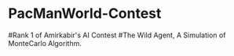 # PacManWorld-Contest
#Rank 1 of Amirkabir's AI Contest
#The Wild Agent, A Simulation of MonteCarlo Algorithm.
